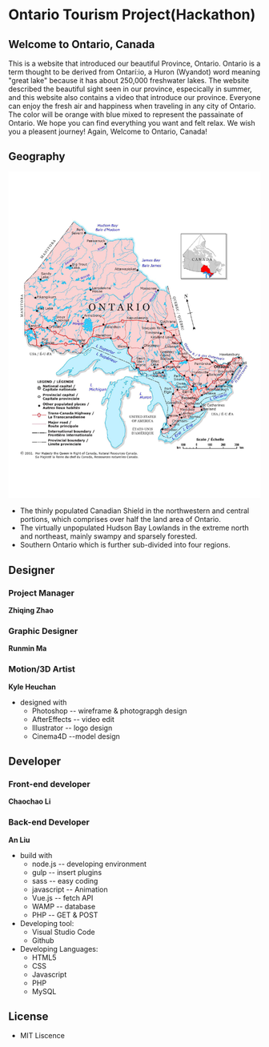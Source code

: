 # Ontario Tourism Project(Hackathon)

## Welcome to Ontario, Canada
This is a website that introduced our beautiful Province, Ontario. Ontario is a term thought to be derived from Ontarí:io, a Huron (Wyandot) word meaning "great lake" because it has about 250,000 freshwater lakes. The website described the beautiful sight seen in our province, especically in summer, and this website also contains a video that introduce our province. Everyone can enjoy the fresh air and happiness when traveling in any city of Ontario. The color will be orange with blue mixed to represent the passainate of Ontario. We hope you can find everything you want and felt relax. We wish you a pleasent journey! Again, Welcome to Ontario, Canada! 
## Geography
![image](https://github.com/janeandjack/Hackathon-/raw/div.img/image/ontarioMap.jpg)
* The thinly populated Canadian Shield in the northwestern and central portions, which comprises over half the land area of Ontario.
* The virtually unpopulated Hudson Bay Lowlands in the extreme north and northeast, mainly swampy and sparsely forested.
* Southern Ontario which is further sub-divided into four regions.

## Designer
### Project Manager
**Zhiqing Zhao**
### Graphic Designer 
**Runmin Ma**
### Motion/3D Artist 
**Kyle Heuchan**
* designed with
  * Photoshop  -- wireframe & photograpgh design
  * AfterEffects -- video edit
  * Illustrator -- logo design
  * Cinema4D --model design
## Developer
### Front-end developer
**Chaochao Li**
### Back-end Developer
**An Liu**
* build with
  * node.js -- developing environment
  * gulp -- insert plugins
  * sass -- easy coding
  * javascript -- Animation
  * Vue.js -- fetch API
  * WAMP -- database
  * PHP -- GET & POST
* Developing tool:
  * Visual Studio Code
  * Github
* Developing Languages:
  * HTML5
  * CSS
  * Javascript
  * PHP
  * MySQL


## License
* MIT Liscence
